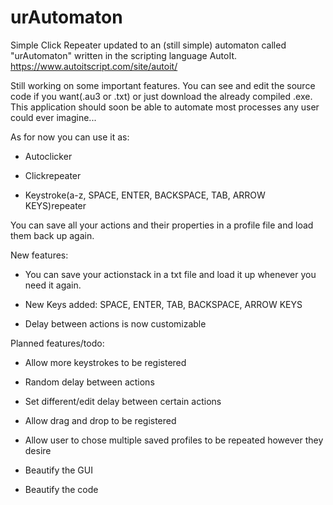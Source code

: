 # urAutomaton
Simple Click Repeater updated to an (still simple) automaton called "urAutomaton" written in the scripting language AutoIt.
https://www.autoitscript.com/site/autoit/

Still working on some important features. You can see and edit the source code if you want(.au3 or .txt) or just download the already compiled .exe.
This application should soon be able to automate most processes any user could ever imagine... 

As for now you can use it as:

- Autoclicker

- Clickrepeater

- Keystroke(a-z, SPACE, ENTER, BACKSPACE, TAB, ARROW KEYS)repeater

You can save all your actions and their properties in a profile file and load them back up again.


New features:

- You can save your actionstack in a txt file and load it up whenever you need it again.

- New Keys added: SPACE, ENTER, TAB, BACKSPACE, ARROW KEYS 

- Delay between actions is now customizable



Planned features/todo:

- Allow more keystrokes to be registered

- Random delay between actions

- Set different/edit delay between certain actions

- Allow drag and drop to be registered

- Allow user to chose multiple saved profiles to be repeated however they desire

- Beautify the GUI

- Beautify the code
